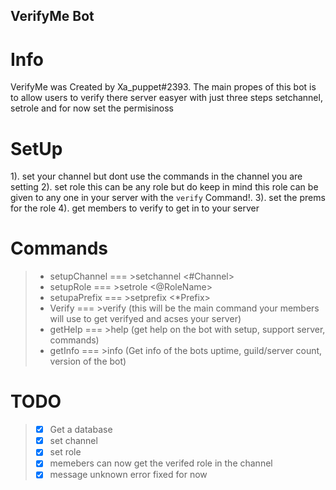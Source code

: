 ## VerifyMe Bot

# Info
<p>VerifyMe was Created by Xa_puppet#2393.
The main propes of this bot is to allow users to verify there server easyer with just three steps setchannel, setrole and for now set the permisinoss</p>

# SetUp
1). set your channel but dont use the commands in the channel you are setting
2). set role this can be any role but do keep in mind this role can be given to any one in your server with the <code>verify</code> Command!.
3). set the prems for the role 
4). get members to verify to get in to your server

# Commands
>   * setupChannel === >setchannel <#Channel>
>   * setupRole === >setrole <@RoleName>
>   * setupaPrefix === >setprefix <*Prefix>
>   * Verify === >verify (this will be the main command your members will use to get verifyed and acses your server)
>   * getHelp === >help (get help on the bot with setup, support server, commands)
>   * getInfo === >info (Get info of the bots uptime, guild/server count, version of the bot)

# TODO
> * [x] Get a database
> * [x] set channel
> * [x] set role
> * [x] memebers can now get the verifed role in the channel
> * [x] message unknown error fixed for now